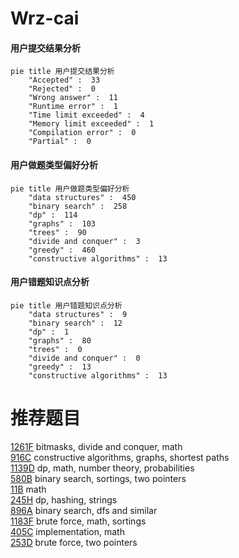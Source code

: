 # Wrz-cai

<!-- tabs:start -->



#### **用户提交结果分析**

```mermaid
pie title 用户提交结果分析
    "Accepted" :  33
    "Rejected" :  0
    "Wrong answer" :  11
    "Runtime error" :  1
    "Time limit exceeded" :  4
    "Memory limit exceeded" :  1
    "Compilation error" :  0
    "Partial" :  0
```

#### **用户做题类型偏好分析**

```mermaid
pie title 用户做题类型偏好分析
    "data structures" :  450
    "binary search" :  258
    "dp" :  114
    "graphs" :  103
    "trees" :  90
    "divide and conquer" :  3
    "greedy" :  460
    "constructive algorithms" :  13
```
#### **用户错题知识点分析**

```mermaid
pie title 用户错题知识点分析
    "data structures" :  9
    "binary search" :  12
    "dp" :  1
    "graphs" :  80
    "trees" :  0
    "divide and conquer" :  0
    "greedy" :  13
    "constructive algorithms" :  13
```



<!-- tabs:end -->
# 推荐题目
[1261F](https://codeforces.com/contest/1261/problem/F)		bitmasks,
                        divide and conquer,
                        math		  
[916C](https://codeforces.com/contest/916/problem/C)		constructive algorithms,
                        graphs,
                        shortest paths		  
[1139D](https://codeforces.com/contest/1139/problem/D)		dp,
                        math,
                        number theory,
                        probabilities		  
[580B](https://codeforces.com/contest/580/problem/B)		binary search,
                        sortings,
                        two pointers		  
[11B](https://codeforces.com/contest/11/problem/B)		math		  
[245H](https://codeforces.com/contest/245/problem/H)		dp,
                        hashing,
                        strings		  
[896A](https://codeforces.com/contest/896/problem/A)		binary search,
                        dfs and similar		  
[1183F](https://codeforces.com/contest/1183/problem/F)		brute force,
                        math,
                        sortings		  
[405C](https://codeforces.com/contest/405/problem/C)		implementation,
                        math		  
[253D](https://codeforces.com/contest/253/problem/D)		brute force,
                        two pointers		  
